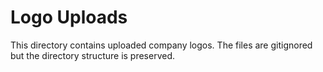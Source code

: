 # Logo Uploads
This directory contains uploaded company logos.
The files are gitignored but the directory structure is preserved.
